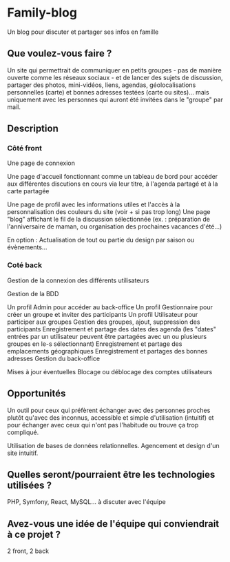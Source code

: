 # Family-blog

Un blog pour discuter et partager ses infos en famille

## Que voulez-vous faire ?

Un site qui permettrait de communiquer en petits groupes - pas de manière ouverte comme les réseaux sociaux - et de lancer des sujets de discussion, partager des photos, mini-vidéos, liens, agendas, géolocalisations personnelles (carte) et bonnes adresses testées (carte ou sites)... mais uniquement avec les personnes qui auront été invitées dans le "groupe" par mail.

## Description

### Côté front

Une page de connexion

Une page d'accueil fonctionnant comme un tableau de bord pour accéder aux différentes discutions en cours via leur titre, à l'agenda partagé et à la carte partagée

Une page de profil avec les informations utiles et l'accès à la personnalisation des couleurs du site (voir + si pas trop long)
Une page "blog" affichant le fil de la discussion sélectionnée (ex. : préparation de l'anniversaire de maman, ou organisation des prochaines vacances d'été...)

En option : Actualisation de tout ou partie du design par saison ou évènements...

### Coté back

Gestion de la connexion des différents utilisateurs

Gestion de la BDD

Un profil Admin pour accéder au back-office
Un profil Gestionnaire pour créer un groupe et inviter des participants
Un profil Utilisateur pour participer aux groupes
Gestion des groupes, ajout, suppression des participants
Enregistrement et partage des dates des agenda (les "dates" entrées par un utilisateur peuvent être partagées avec un ou plusieurs groupes en le-s sélectionnant)
Enregistrement et partage des emplacements géographiques
Enregistrement et partages des bonnes adresses
Gestion du back-office

Mises à jour éventuelles
Blocage ou déblocage des comptes utilisateurs

## Opportunités

Un outil pour ceux qui préfèrent échanger avec des personnes proches plutôt qu'avec des inconnus, accessible et simple d'utilisation (intuitif) et pour échanger avec ceux qui n'ont pas l'habitude ou trouve ça trop compliqué.

Utilisation de bases de données relationnelles.
Agencement et design d'un site intuitif.

## Quelles seront/pourraient être les technologies utilisées ?

PHP, Symfony, React, MySQL... à discuter avec l'équipe

## Avez-vous une idée de l'équipe qui conviendrait à ce projet ?

2 front, 2 back